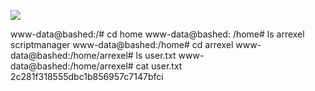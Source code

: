 ![](Maszyny/Linux/Bashed/Pasted%20image%2020210815165211.png)

www-data@bashed:/# cd home
www-data@bashed: /home# ls
arrexel
scriptmanager
www-data@bashed:/home# cd arrexel
www-data@bashed:/home/arrexel# ls
user.txt
www-data@bashed:/home/arrexel# cat user.txt
2c281f318555dbc1b856957c7147bfci
